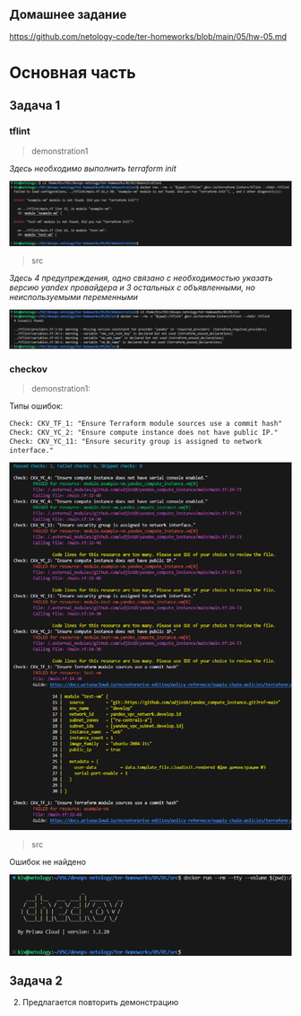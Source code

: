 ## Домашнее задание

https://github.com/netology-code/ter-homeworks/blob/main/05/hw-05.md

# Основная часть

## Задача 1

### tflint

> demonstration1

*Здесь необходимо выполнить terraform init*

![image](png/01-tflint-demonstration1.png)

> src

*Здесь 4 предупреждения, одно связано с необходимостью указать версию yandex провайдера и 3 остальных с объявленными, но неиспользуемыми переменными*

![image](png/01-tflint-src.png)

### checkov

> demonstration1:

Типы ошибок:

```
Check: CKV_TF_1: "Ensure Terraform module sources use a commit hash"
Check: CKV_YC_2: "Ensure compute instance does not have public IP."
Check: CKV_YC_11: "Ensure security group is assigned to network interface."
```

![image](png/01-chekov-demonstration1.png)

> src

Ошибок не найдено

![image](png/01-chekov-src.png)

## Задача 2

2. Предлагается повторить демонстрацию

